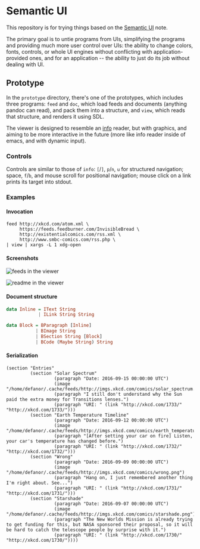 # Semantic UI

This repository is for trying things based on the
[Semantic UI](https://defanor.uberspace.net/notes/semantic-ui.html)
note.

The primary goal is to untie programs from UIs, simplifying the
programs and providing much more user control over UIs: the ability to
change colors, fonts, controls, or whole UI engines without
conflicting with application-provided ones, and for an application --
the ability to just do its job without dealing with UI.

## Prototype

In the `prototype` directory, there's one of the prototypes, which
includes three programs: `feed` and `doc`, which load feeds and
documents (anything pandoc can read), and pack them into a structure,
and `view`, which reads that structure, and renders it using SDL.

The viewer is designed to resemble an
[info](https://en.wikipedia.org/wiki/Info_%28Unix%29) reader, but with
graphics, and aiming to be more interactive in the future (more like
info reader inside of emacs, and with dynamic input).

### Controls

Controls are similar to those of `info`: `[`/`]`, `p`/`n`, `u` for
structured navigation; space, `f`/`b`, and mouse scroll for positional
navigation; mouse click on a link prints its target into stdout.

### Examples

#### Invocation

```
feed http://xkcd.com/atom.xml \
     https://feeds.feedburner.com/InvisibleBread \
     http://existentialcomics.com/rss.xml \
     http://www.smbc-comics.com/rss.php \
| view | xargs -L 1 xdg-open
```

#### Screenshots

![feeds in the viewer](http://paste.uberspace.net/feed-reader.png)

![readme in the viewer](http://paste.uberspace.net/doc-reader.png)

#### Document structure

```haskell
data Inline = IText String
            | ILink String String

data Block = BParagraph [Inline]
           | BImage String
           | BSection String [Block]
           | BCode (Maybe String) String
```

#### Serialization

```
(section "Entries"
         (section "Solar Spectrum"
                  (paragraph "Date: 2016-09-15 00:00:00 UTC")
                  (image "/home/defanor/.cache/feeds/http://imgs.xkcd.com/comics/solar_spectrum.png")
                  (paragraph "I still don't understand why the Sun paid the extra money for Transitions lenses.")
                  (paragraph "URI: " (link "http://xkcd.com/1733/" "http://xkcd.com/1733/")))
         (section "Earth Temperature Timeline"
                  (paragraph "Date: 2016-09-12 00:00:00 UTC")
                  (image "/home/defanor/.cache/feeds/http://imgs.xkcd.com/comics/earth_temperature_timeline.png")
                  (paragraph "[After setting your car on fire] Listen, your car's temperature has changed before.")
                  (paragraph "URI: " (link "http://xkcd.com/1732/" "http://xkcd.com/1732/")))
         (section "Wrong"
                  (paragraph "Date: 2016-09-09 00:00:00 UTC")
                  (image "/home/defanor/.cache/feeds/http://imgs.xkcd.com/comics/wrong.png")
                  (paragraph "Hang on, I just remembered another thing I'm right about. See...")
                  (paragraph "URI: " (link "http://xkcd.com/1731/" "http://xkcd.com/1731/")))
         (section "Starshade"
                  (paragraph "Date: 2016-09-07 00:00:00 UTC")
                  (image "/home/defanor/.cache/feeds/http://imgs.xkcd.com/comics/starshade.png")
                  (paragraph "The New Worlds Mission is already trying to get funding for this, but NASA sponsored their proposal, so it will be hard to catch the telescope people by surprise with it.")
                  (paragraph "URI: " (link "http://xkcd.com/1730/" "http://xkcd.com/1730/"))))
```
